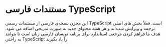 # مستندات فارسی TypeScript

این مخزن نسخه‌ی فارسی از مستندات رسمی TypeScript است. فعلاً بخش‌ های اصلی ترجمه و ویرایش شده‌اند و هر هفته محتوای جدید به‌ صورت تدریجی اضافه می شود. هدف ما فراهم‌ کردن مرجعی استاندارد برای برنامه نویسان فارسی‌ زبان است تا بتوانند به راحتی TypeScript را یاد بگیرند.
